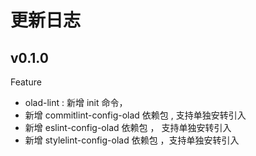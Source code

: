 # 更新日志

## v0.1.0

Feature

- olad-lint : 新增 init 命令，
- 新增 commitlint-config-olad 依赖包 , 支持单独安转引入
- 新增 eslint-config-olad 依赖包 ， 支持单独安转引入
- 新增 stylelint-config-olad 依赖包 ，支持单独安转引入

